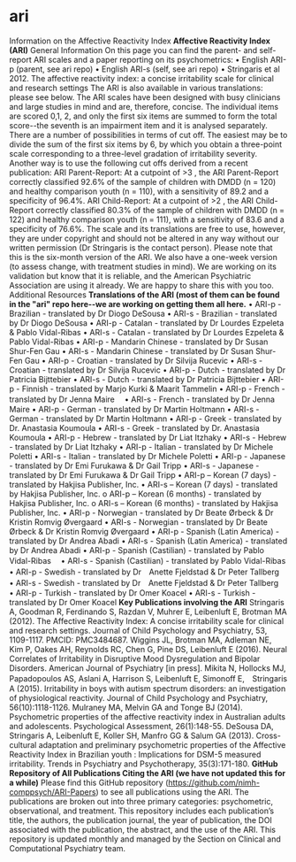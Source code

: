# ari
Information on the Affective Reactivity Index
**Affective Reactivity Index (ARI)**
General Information
On this page you can find the parent- and self-report ARI scales and a paper reporting on its psychometrics:
•	English ARI-p (parent, see ari repo) 
•	English ARI-s (self, see ari repo) 
•	Stringaris et al 2012. The affective reactivity index: a concise irritability scale for clinical and research settings
The ARI is also available in various translations: please see below.
The ARI scales have been designed with busy clinicians and large studies in mind and are, therefore, concise. The individual items are scored 0,1, 2, and only the first six items are summed to form the total score--the seventh is an impairment item and it is analysed separately. There are a number of possibilities in terms of cut off. The easiest may be to divide the sum of the first six items by 6, by which you obtain a three-point scale corresponding to a three-level gradation of irritability severity. Another way is to use the following cut offs derived from a recent publication:
ARI Parent-Report: At a cutpoint of >3 , the ARI Parent-Report correctly classified 92.6% of the sample of children with DMDD (n = 120) and healthy comparison youth (n = 110), with a sensitivity of 89.2 and a specificity of 96.4%.
ARI Child-Report: At a cutpoint of >2 , the ARI Child-Report correctly classified 80.3% of the sample of children with DMDD (n = 122) and healthy comparison youth (n = 111), with a sensitivity of 83.6 and a specificity of 76.6%.
The scale and its translations are free to use, however, they are under copyright and should not be altered in any way without our written permission (Dr Stringaris is the contact person).
Please note that this is the six-month version of the ARI. We also have a one-week version (to assess change, with treatment studies in mind). We are working on its validation but know that it is reliable, and the American Psychiatric Association are using it already. We are happy to share this with you too.
Additional Resources
**Translations of the ARI (most of them can be found in the "ari" repo here--we are working on getting them all here.** 
•	ARI-p - Brazilian - translated by Dr Diogo DeSousa
•	ARI-s - Brazilian - translated by Dr Diogo DeSousa
•	ARI-p - Catalan - translated by Dr Lourdes Ezpeleta & Pablo Vidal-Ribas
•	ARI-s - Catalan - translated by Dr Lourdes Ezpeleta & Pablo Vidal-Ribas
•	ARI-p - Mandarin Chinese - translated by Dr Susan Shur-Fen Gau
•	ARI-s - Mandarin Chinese - translated by Dr Susan Shur-Fen Gau
•	ARI-p - Croatian - translated by Dr Silvija Rucevic
•	ARI-s - Croatian - translated by Dr Silvija Rucevic
•	ARI-p - Dutch - translated by Dr Patricia Bijttebier
•	ARI-s - Dutch - translated by Dr Patricia Bijttebier
•	ARI-p - Finnish - translated by Marjo Kurki & Maarit Tammelin
•	ARI-p - French - translated by Dr Jenna Maire　
•	ARI-s - French - translated by Dr Jenna Maire
•	ARI-p - German - translated by Dr Martin Holtmann
•	ARI-s - German - translated by Dr Martin Holtmann
•	ARI-p - Greek - translated by Dr. Anastasia Koumoula
•	ARI-s - Greek - translated by Dr. Anastasia Koumoula
•	ARI-p - Hebrew - translated by Dr Liat Itzhaky
•	ARI-s - Hebrew - translated by Dr Liat Itzhaky
•	ARI-p - Italian - translated by Dr Michele Poletti
•	ARI-s - Italian - translated by Dr Michele Poletti
•	ARI-p - Japanese - translated by Dr Emi Furukawa & Dr Gail Tripp
•	ARI-s - Japanese - translated by Dr Emi Furukawa & Dr Gail Tripp
•	ARI-p – Korean (7 days) - translated by Hakjisa Publisher, Inc.
•	ARI-s – Korean (7 days) - translated by Hakjisa Publisher, Inc.
o	ARI-p – Korean (6 months) - translated by Hakjisa Publisher, Inc.
o	ARI-s – Korean (6 months) - translated by Hakjisa Publisher, Inc.
•	ARI-p - Norwegian - translated by Dr Beate Ørbeck & Dr Kristin Romvig Øvergaard
•	ARI-s - Norwegian - translated by Dr Beate Ørbeck & Dr Kristin Romvig Øvergaard
•	ARI-p - Spanish (Latin America) - translated by Dr Andrea Abadi
•	ARI-s - Spanish (Latin America) - translated by Dr Andrea Abadi
•	ARI-p - Spanish (Castilian) - translated by Pablo Vidal-Ribas　
•	ARI-s - Spanish (Castilian) - translated by Pablo Vidal-Ribas　
•	ARI-p - Swedish - translated by Dr　Anette Fjeldstad & Dr Peter Tallberg　
•	ARI-s - Swedish - translated by Dr　Anette Fjeldstad & Dr Peter Tallberg　
•	ARI-p - Turkish - translated by Dr Omer Koacel
•	ARI-s - Turkish - translated by Dr Omer Koacel
**Key Publications involving the ARI**
Stringaris A, Goodman R, Ferdinando S, Razdan V, Muhrer E, Leibenluft E, Brotman MA (2012). The Affective Reactivity Index: A concise irritability scale for clinical and research settings. Journal of Child Psychology and Psychiatry, 53, 1109-1117. PMCID: PMC3484687.
Wiggins JL, Brotman MA, Adleman NE, Kim P, Oakes AH, Reynolds RC, Chen G, Pine DS, Leibenluft E (2016). Neural Correlates of Irritability in Disruptive Mood Dysregulation and Bipolar Disorders. American Journal of Psychiatry [in press].
Mikita N, Hollocks MJ, Papadopoulos AS, Aslani A, Harrison S, Leibenluft E, Simonoff E,　Stringaris A (2015). Irritability in boys with autism spectrum disorders: an investigation of physiological reactivity. Journal of Child Psychology and Psychiatry, 56(10):1118-1126.
Mulraney MA, Melvin GA and Tonge BJ (2014). Psychometric properties of the affective reactivity index in Australian adults and adolescents. Psychological Assessment, 26(1):148-55.
DeSousa DA, Stringaris A, Leibenluft E, Koller SH, Manfro GG & Salum GA (2013). Cross-cultural adaptation and preliminary psychometric properties of the Affective Reactivity Index in Brazilian youth : Implications for DSM-5 measured irritability. Trends in Psychiatry and Psychotherapy, 35(3):171-180.
**GitHub Repository of All Publications Citing the ARI (we have not updated this for a while)** 
Please find this GitHub repository (https://github.com/nimh-comppsych/ARI-Papers) to see all publications using the ARI. The publications are broken out into three primary categories: psychometric, observational, and treatment. This repository includes each publication’s title, the authors, the publication journal, the year of publication, the DOI associated with the publication, the abstract, and the use of the ARI. 
This repository is updated monthly and managed by the Section on Clinical and Computational Psychiatry team. 
